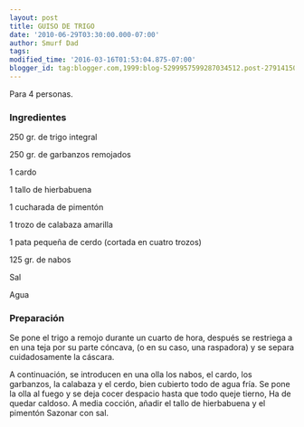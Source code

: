 ```yaml
---
layout: post
title: GUISO DE TRIGO
date: '2010-06-29T03:30:00.000-07:00'
author: Smurf Dad
tags: 
modified_time: '2016-03-16T01:53:04.875-07:00'
blogger_id: tag:blogger.com,1999:blog-5299957599287034512.post-2791415061765087708
---
```


Para 4 personas.

<h3>Ingredientes</h3>

250 gr. de trigo integral

250 gr. de garbanzos remojados

1 cardo

1 tallo de hierbabuena

1 cucharada de pimentón

1 trozo de calabaza amarilla

1 pata pequeña de cerdo (cortada en cuatro trozos)

125 gr. de nabos

Sal

Agua

<h3>Preparación</h3>

Se pone el trigo a remojo durante un cuarto de hora, después se restriega a en una teja por su parte cóncava, (o en su caso, una raspadora) y se separa cuidadosamente la cáscara.

A continuación, se introducen en una olla los nabos, el cardo, los garbanzos, la calabaza y el cerdo, bien cubierto todo de agua fría. Se pone la olla al fuego y se deja cocer despacio hasta que todo queje tierno, Ha de quedar caldoso. A media cocción, añadir el tallo de hierbabuena y el pimentón Sazonar con sal.

